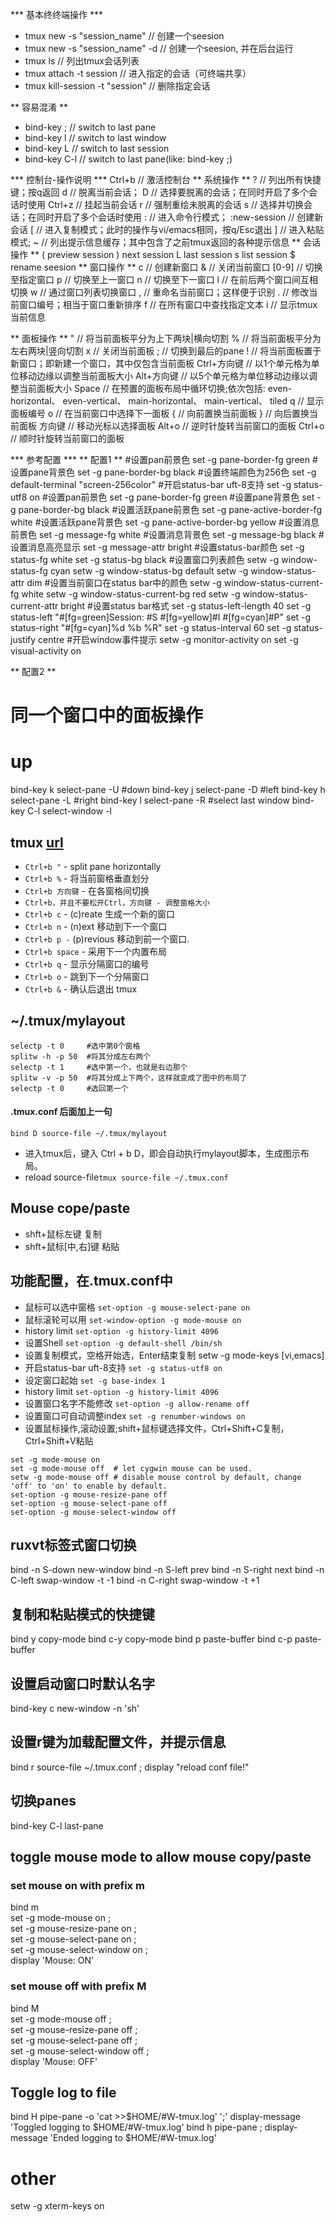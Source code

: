 *** 基本终终端操作 ***
- tmux new -s "session_name"       // 创建一个seesion
- tmux new -s "session_name" -d    // 创建一个seesion, 并在后台运行
- tmux ls                          // 列出tmux会话列表
- tmux attach -t session           // 进入指定的会话（可终端共享）
- tmux kill-session -t "session"   // 删除指定会话

** 容易混淆 **
- bind-key ;   // switch to last pane
- bind-key l   // switch to last window
- bind-key L   // switch to last session
- bind-key C-l // switch to last pane(like: bind-key ;)

*** 控制台-操作说明 ***
Ctrl+b  // 激活控制台
** 系统操作 **
?   // 列出所有快捷键；按q返回
d   // 脱离当前会话；
D   // 选择要脱离的会话；在同时开启了多个会话时使用
Ctrl+z  // 挂起当前会话
r   // 强制重绘未脱离的会话
s   // 选择并切换会话；在同时开启了多个会话时使用
:   // 进入命令行模式；
:new-session         // 创建新会话
[   // 进入复制模式；此时的操作与vi/emacs相同，按q/Esc退出
]   // 进入粘贴模式;
~   // 列出提示信息缓存；其中包含了之前tmux返回的各种提示信息
** 会话操作 **
(   preview session
)   next session
L   last session
s   list session
$   rename seesion
** 窗口操作 **
c   // 创建新窗口
&   // 关闭当前窗口
[0-9] // 切换至指定窗口
p   // 切换至上一窗口
n   // 切换至下一窗口
l   // 在前后两个窗口间互相切换
w   // 通过窗口列表切换窗口
,   // 重命名当前窗口；这样便于识别
.   // 修改当前窗口编号；相当于窗口重新排序
f   // 在所有窗口中查找指定文本
i   // 显示tmux当前信息

** 面板操作 **
"  // 将当前面板平分为上下两块|横向切割
%   // 将当前面板平分为左右两块|竖向切割
x   // 关闭当前面板
;   // 切换到最后的pane
!   // 将当前面板置于新窗口；即新建一个窗口，其中仅包含当前面板
Ctrl+方向键  // 以1个单元格为单位移动边缘以调整当前面板大小
Alt+方向键   // 以5个单元格为单位移动边缘以调整当前面板大小
Space        // 在预置的面板布局中循环切换;依次包括:
even-horizontal、
even-vertical、
main-horizontal、
main-vertical、
tiled
q   // 显示面板编号
o   // 在当前窗口中选择下一面板
{   // 向前置换当前面板
}   // 向后置换当前面板
方向键   // 移动光标以选择面板
Alt+o    // 逆时针旋转当前窗口的面板
Ctrl+o   // 顺时针旋转当前窗口的面板

*** 参考配置 ***
** 配置1 **
#设置pan前景色
set -g pane-border-fg green
#设置pane背景色
set -g pane-border-bg black 
#设置终端颜色为256色
set -g default-terminal "screen-256color"
#开启status-bar uft-8支持
set -g status-utf8 on
#设置pan前景色
set -g pane-border-fg green
#设置pane背景色
set -g pane-border-bg black
#设置活跃pane前景色
set -g pane-active-border-fg white
#设置活跃pane背景色
set -g pane-active-border-bg yellow
#设置消息前景色
set -g message-fg white
#设置消息背景色
set -g message-bg black
#设置消息高亮显示
set -g message-attr bright
#设置status-bar颜色
set -g status-fg white
set -g status-bg black
#设置窗口列表颜色
setw -g window-status-fg cyan
setw -g window-status-bg default
setw -g window-status-attr dim
#设置当前窗口在status bar中的颜色
setw -g window-status-current-fg white
setw -g window-status-current-bg red
setw -g window-status-current-attr bright
#设置status bar格式
set -g status-left-length 40
set -g status-left "#[fg=green]Session: #S #[fg=yellow]#I #[fg=cyan]#P"
set -g status-right "#[fg=cyan]%d %b %R"
set -g status-interval 60
set -g status-justify centre
#开启window事件提示
setw -g monitor-activity on
set -g visual-activity on

** 配置2 **
# 同一个窗口中的面板操作
# up
bind-key k select-pane -U 
#down
bind-key j select-pane -D
#left
bind-key h select-pane -L
#right
bind-key l select-pane -R
#select last window
bind-key C-l select-window -l

## tmux [url](http://blog.csdn.net/jianbinhe1012/article/details/7741727)
- `Ctrl+b "` - split pane horizontally
- `Ctrl+b %` - 将当前窗格垂直划分
- `Ctrl+b 方向键` - 在各窗格间切换
- `Ctrl+b，并且不要松开Ctrl，方向键 - 调整窗格大小`
- `Ctrl+b c` - (c)reate 生成一个新的窗口
- `Ctrl+b n` - (n)ext 移动到下一个窗口
- `Ctrl+b p -` (p)revious 移动到前一个窗口.
- `Ctrl+b space` - 采用下一个内置布局 
- `Ctrl+b q` - 显示分隔窗口的编号 
- `Ctrl+b o` - 跳到下一个分隔窗口 
- `Ctrl+b &` - 确认后退出 tmux 

## ~/.tmux/mylayout
```
selectp -t 0     #选中第0个窗格
splitw -h -p 50  #将其分成左右两个
selectp -t 1     #选中第一个，也就是右边那个
splitw -v -p 50  #将其分成上下两个，这样就变成了图中的布局了
selectp -t 0     #选回第一个
```
#### .tmux.conf 后面加上一句
```
bind D source-file ~/.tmux/mylayout
```
- 进入tmux后，键入 Ctrl + b D，即会自动执行mylayout脚本，生成图示布局。
- reload source-file`tmux source-file ~/.tmux.conf`

## Mouse cope/paste
- shft+鼠标左键 复制
- shft+鼠标[中,右]键 粘贴

## 功能配置，在.tmux.conf中
- 鼠标可以选中窗格  `set-option -g mouse-select-pane on`
- 鼠标滚轮可以用    `set-window-option -g mode-mouse on`
- history limit     `set-option -g history-limit 4096`
- 设置Shell         `set-option -g default-shell /bin/sh`
- 设置复制模式，空格开始选，Enter结束复制 setw -g mode-keys [vi,emacs]
- 开启status-bar uft-8支持 `set -g status-utf8 on`
- 设定窗口起始      `set -g base-index 1`
- history limit     `set-option -g history-limit 4096`
- 设置窗口名字不能修改 `set-option -g allow-rename off`
- 设置窗口可自动调整index `set -g renumber-windows on`
- 设置鼠标操作,滚动设置;shift+鼠标键选择文件，Ctrl+Shift+C复制，Ctrl+Shift+V粘贴
```
set -g mode-mouse on
set -g mode-mouse off  # let cygwin mouse can be used.
setw -g mode-mouse off # disable mouse control by default, change 'off' to 'on' to enable by default.
set-option -g mouse-resize-pane off
set-option -g mouse-select-pane off
set-option -g mouse-select-window off
```

## ruxvt标签式窗口切换
bind -n S-down new-window
bind -n S-left prev
bind -n S-right next
bind -n C-left swap-window -t -1
bind -n C-right swap-window -t +1

## 复制和粘贴模式的快捷键
bind y copy-mode
bind c-y copy-mode
bind p paste-buffer
bind c-p paste-buffer

## 设置启动窗口时默认名字
bind-key c new-window -n 'sh'

## 设置r键为加载配置文件，并提示信息
bind r source-file ~/.tmux.conf \; display "reload conf file!" 

## 切换panes
bind-key C-l last-pane

## toggle mouse mode to allow mouse copy/paste
### set mouse on with prefix m
bind m \
set -g mode-mouse on \;\
set -g mouse-resize-pane on \;\
set -g mouse-select-pane on \;\
set -g mouse-select-window on \;\
display 'Mouse: ON'

### set mouse off with prefix M
bind M \
set -g mode-mouse off \;\
set -g mouse-resize-pane off \;\
set -g mouse-select-pane off \;\
set -g mouse-select-window off \;\
display 'Mouse: OFF'

## Toggle log to file
bind H pipe-pane -o 'cat >>$HOME/#W-tmux.log' '\;' display-message 'Toggled logging to $HOME/#W-tmux.log'
bind h pipe-pane \; display-message 'Ended logging to $HOME/#W-tmux.log'

# other
setw -g xterm-keys on

